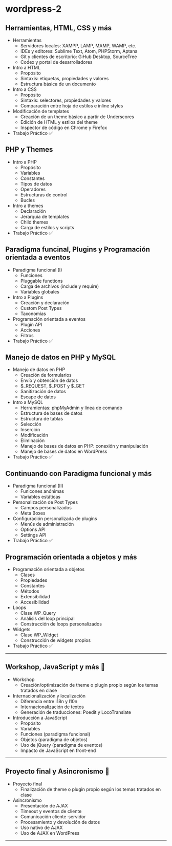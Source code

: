 # wordpress-2

## Herramientas, HTML, CSS y más

  * Herramientas
    * Servidores locales: XAMPP, LAMP, MAMP, WAMP, etc.
    * IDEs y editores: Sublime Text, Atom, PHPStorm, Aptana
    * Git y clientes de escritorio: GiHub Desktop, SourceTree
    * Codex y portal de desarrolladores
  * Intro a HTML
    * Propósito
    * Sintaxis: etiquetas, propiedades y valores
    * Estructura básica de un documento
  * Intro a CSS
    * Propósito
    * Sintaxis: selectores, propiedades y valores
    * Comparación entre hoja de estilos e inline styles
  * Modificación de templates
    * Creación de un theme básico a partir de Underscores
    * Edición de HTML y estilos del theme
    * Inspector de código en Chrome y Firefox
  * Trabajo Práctico :white_check_mark:
 
## PHP y Themes

  * Intro a PHP
    * Propósito
    * Variables
    * Constantes
    * Tipos de datos
    * Operadores
    * Estructuras de control
    * Bucles
  * Intro a themes
    * Declaración
    * Jerarquía de templates
    * Child themes
    * Carga de estilos y scripts
  * Trabajo Práctico :white_check_mark:
  
## Paradigma funcinal, Plugins y Programación orientada a eventos

  * Paradigma funcional (I)
    * Funciones
    * Pluggable functions
    * Carga de archivos (include y require)
    * Variables globales
  * Intro a Plugins
    * Creación y declaración
    * Custom Post Types
    * Taxonomías
  * Programación orientada a eventos
    * Plugin API
    * Acciones
    * Filtros
  * Trabajo Práctico :white_check_mark:

## Manejo de datos en PHP y MySQL

  * Manejo de datos en PHP
    * Creación de formularios
    * Envío y obtención de datos
    * $_REQUEST, $_POST y $_GET
    * Sanitización de datos
    * Escape de datos
  * Intro a MySQL
    * Herramientas: phpMyAdmin y línea de comando
    * Estructura de bases de datos
    * Estructura de tablas
    * Selección
    * Inserción
    * Modificación
    * Eliminación
    * Manejo de bases de datos en PHP: conexión y manipulación
    * Manejo de bases de datos en WordPress
  * Trabajo Práctico :white_check_mark:
 
## Continuando con Paradigma funcional y más

  * Paradigma funcional (II)
    * Funicones anónimas
    * Variables estáticas
  * Personalización de Post Types
    * Campos personalizados
    * Meta Boxes
  * Configuración personalizada de plugins
    * Menús de administración
    * Options API
    * Settings API
  * Trabajo Práctico :white_check_mark:
    
## Programación orientada a objetos y más

  * Programación orientada a objetos
    * Clases
    * Propiedades
    * Constantes
    * Métodos
    * Extensibilidad
    * Accesibilidad
  * Loops
    * Clase WP_Query
    * Análisis del loop principal
    * Construcción de loops personalizados
  * Widgets
    * Clase WP_Widget
    * Construcción de widgets propios
  * Trabajo Práctico :white_check_mark:
 
--------------

## Workshop, JavaScript y más :large_blue_circle:

  * Workshop
    * Creación/optimización de theme o plugin propio según los temas tratados en clase 
  * Internacionalización y localización
    * Diferencia entre i18n y l10n
    * Internacionalización de textos
    * Generación de traducciones: Poedit y LocoTranslate
  * Introducción a JavaScript
    * Propósito
    * Variables
    * Funciones (paradigma funcional)
    * Objetos (paradigma de objetos)
    * Uso de jQuery (paradigma de eventos)
    * Impacto de JavaScript en front-end

--------------
 
## Proyecto final y Asincronismo :checkered_flag:

  * Proyecto final
    * Finalización de theme o plugin propio según los temas tratados en clase 
  * Asincronismo
    * Presentación de AJAX
    * Timeout y eventos de cliente
    * Comunicación cliente-servidor
    * Procesamiento y devolución de datos
    * Uso nativo de AJAX
    * Uso de AJAX en WordPress

----------------
